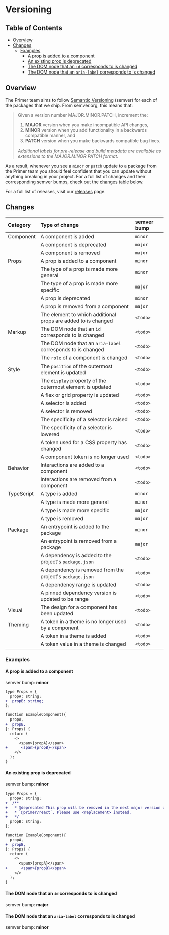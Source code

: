 # Versioning

<!-- prettier-ignore-start -->
<!-- START doctoc generated TOC please keep comment here to allow auto update -->
<!-- DON'T EDIT THIS SECTION, INSTEAD RE-RUN doctoc TO UPDATE -->
## Table of Contents

- [Overview](#overview)
- [Changes](#changes)
  - [Examples](#examples)
    - [A prop is added to a component](#a-prop-is-added-to-a-component)
    - [An existing prop is deprecated](#an-existing-prop-is-deprecated)
    - [The DOM node that an `id` corresponds to is changed](#the-dom-node-that-an-id-corresponds-to-is-changed)
    - [The DOM node that an `aria-label` corresponds to is changed](#the-dom-node-that-an-aria-label-corresponds-to-is-changed)

<!-- END doctoc generated TOC please keep comment here to allow auto update -->
<!-- prettier-ignore-end -->

## Overview

The Primer team aims to follow
[Semantic Versioning](https://semver.org/) (semver) for each of the packages
that we ship. From semver.org, this means that:

> Given a version number MAJOR.MINOR.PATCH, increment the:
>
> 1. **MAJOR** version when you make incompatible API changes,
> 2. **MINOR** version when you add functionality in a backwards compatible
>    manner, and
> 3. **PATCH** version when you make backwards compatible bug fixes.
>
> _Additional labels for pre-release and build metadata are available as
> extensions to the MAJOR.MINOR.PATCH format._

As a result, whenever you see a `minor` or `patch` update to a package from the
Primer team you should feel confident that you can update without
anything breaking in your project. For a full list of changes and their
corresponding semver bumps, check out the [changes](#changes) table below.

For a full list of releases, visit our [releases](https://github.com/primer/react/releases) page.

## Changes

| Category   | Type of change                                                | semver bump |
| :--------- | :------------------------------------------------------------ | :---------- |
| Component  | A component is added                                          | `minor`     |
|            | A component is deprecated                                     | `major`     |
|            | A component is removed                                        | `major`     |
| Props      | A prop is added to a component                                | `minor`     |
|            | The type of a prop is made more general                       | `minor`     |
|            | The type of a prop is made more specific                      | `major`     |
|            | A prop is deprecated                                          | `minor`     |
|            | A prop is removed from a component                            | `major`     |
|            | The element to which additional props are added to is changed | `<todo>`    |
| Markup     | The DOM node that an `id` corresponds to is changed           | `<todo>`    |
|            | The DOM node that an `aria-label` corresponds to is changed   | `<todo>`    |
|            | The `role` of a component is changed                          | `<todo>`    |
| Style      | The `position` of the outermost element is updated            | `<todo>`    |
|            | The `display` property of the outermost element is updated    | `<todo>`    |
|            | A flex or grid property is updated                            | `<todo>`    |
|            | A selector is added                                           | `<todo>`    |
|            | A selector is removed                                         | `<todo>`    |
|            | The specificity of a selector is raised                       | `<todo>`    |
|            | The specificity of a selector is lowered                      | `<todo>`    |
|            | A token used for a CSS property has changed                   | `<todo>`    |
|            | A component token is no longer used                           | `<todo>`    |
| Behavior   | Interactions are added to a component                         | `<todo>`    |
|            | Interactions are removed from a component                     | `<todo>`    |
| TypeScript | A type is added                                               | `minor`     |
|            | A type is made more general                                   | `minor`     |
|            | A type is made more specific                                  | `major`     |
|            | A type is removed                                             | `major`     |
| Package    | An entrypoint is added to the package                         | `minor`     |
|            | An entrypoint is removed from a package                       | `major`     |
|            | A dependency is added to the project's `package.json`         | `<todo>`    |
|            | A dependency is removed from the project's `package.json`     | `<todo>`    |
|            | A dependency range is updated                                 | `<todo>`    |
|            | A pinned dependency version is updated to be range            | `<todo>`    |
| Visual     | The design for a component has been updated                   | `<todo>`    |
| Theming    | A token in a theme is no longer used by a component           | `<todo>`    |
|            | A token in a theme is added                                   | `<todo>`    |
|            | A token value in a theme is changed                           | `<todo>`    |

### Examples

#### A prop is added to a component

semver bump: **minor**

```diff
type Props = {
  propA: string;
+  propB: string;
};

function ExampleComponent({
  propA,
+  propB,
}: Props) {
  return (
    <>
      <span>{propA}</span>
+      <span>{propB}</span>
    </>
  );
}
```

#### An existing prop is deprecated

semver bump: **minor**

```diff
type Props = {
  propA: string;
+  /**
+   * @deprecated This prop will be removed in the next major version of
+   * `@primer/react`. Please use <replacement> instead.
+   */
  propB: string;
};

function ExampleComponent({
  propA,
+  propB,
}: Props) {
  return (
    <>
      <span>{propA}</span>
+      <span>{propB}</span>
    </>
  );
}
```

#### The DOM node that an `id` corresponds to is changed

semver bump: **major**

#### The DOM node that an `aria-label` corresponds to is changed

semver bump: **minor**
